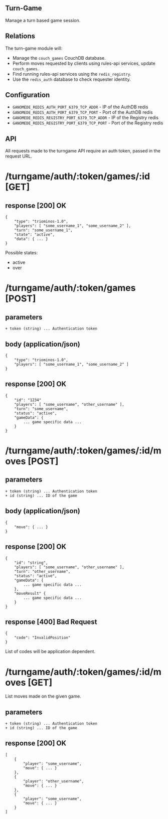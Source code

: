 Turn-Game
---------

Manage a turn based game session.

Relations
---------

The turn-game module will:

 * Manage the `couch_games` CouchDB database.
 * Perform moves requested by clients using rules-api services, update `couch_games`.
 * Find running rules-api services using the `redis_registry`.
 * Use the `redis_auth` database to check requester identity.

Configuration
-------------

 * `GANOMEDE_REDIS_AUTH_PORT_6379_TCP_ADDR` - IP of the AuthDB redis
 * `GANOMEDE_REDIS_AUTH_PORT_6379_TCP_PORT` - Port of the AuthDB redis
 * `GANOMEDE_REDIS_REGISTRY_PORT_6379_TCP_ADDR` - IP of the Registry redis
 * `GANOMEDE_REDIS_REGISTRY_PORT_6379_TCP_PORT` - Port of the Registry redis

API
---

All requests made to the turngame API require an auth token, passed in the request URL.

# /turngame/auth/:token/games/:id [GET]

## response [200] OK

    {
        "type": "triominos-1.0",
        "players": [ "some_username_1", "some_username_2" ],
        "turn": "some_username_1",
        "state": "active",
        "data": { ... }
    }

Possible states:
 * active
 * over

# /turngame/auth/:token/games [POST]

## parameters

    + token (string) ... Authentication token

## body (application/json)

    {
        "type": "triominos-1.0",
        "players": [ "some_username_1", "some_username_2" ]
    }

## response [200] OK

    {
        "id": "1234"
        "players": [ "some_username", "other_username" ],
        "turn": "some_username",
        "status": "active",
        "gameData": {
            ... game specific data ...
        }
    }

# /turngame/auth/:token/games/:id/moves [POST]

## parameters

    + token (string) ... Authentication token
    + id (string) ... ID of the game

## body (application/json)

    {
        "move": { ... }
    }

## response [200] OK

    {
        "id": "string",
        "players": [ "some_username", "other_username" ],
        "turn": "other_username",
        "status": "active",
        "gameData": {
            ... game specific data ...
        },
        "moveResult" {
            ... game specific data ...
        }
    }

## response [400] Bad Request

    {
        "code": "InvalidPosition"
    }

List of codes will be application dependent.


# /turngame/auth/:token/games/:id/moves [GET]

List moves made on the given game.

## parameters

    + token (string) ... Authentication token
    + id (string) ... ID of the game

## response [200] OK

    [
        {
            "player": "some_username",
            "move": { ... }
        },
        {
            "player": "other_username",
            "move": { ... }
        },
        {
            "player": "some_username",
            "move": { ... }
        }
    ]

